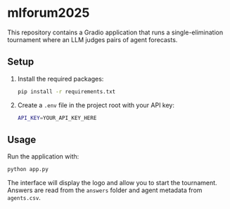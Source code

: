 # mlforum2025

This repository contains a Gradio application that runs a single-elimination tournament where an LLM judges pairs of agent forecasts.

## Setup

1. Install the required packages:
   ```bash
   pip install -r requirements.txt
   ```
2. Create a `.env` file in the project root with your API key:
   ```bash
   API_KEY=YOUR_API_KEY_HERE
   ```

## Usage

Run the application with:
```bash
python app.py
```
The interface will display the logo and allow you to start the tournament. Answers are read from the `answers` folder and agent metadata from `agents.csv`.